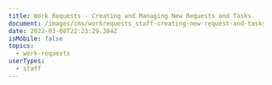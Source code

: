 ```yaml
---
title: Work Requests - Creating and Managing New Requests and Tasks
document: /images/cms/workrequests_staff-creating-new-request-and-tasks-1-.pdf
date: 2022-03-08T22:23:29.384Z
isMobile: false
topics:
  - work-requests
userTypes:
  - staff
---
```

